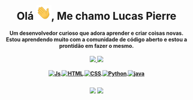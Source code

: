 <h1 align="center">Olá <img src="https://raw.githubusercontent.com/ABSphreak/ABSphreak/master/gifs/Hi.gif" width="40px" />, Me chamo Lucas Pierre</h1>

<h4 align="center">Um desenvolvedor curioso que adora aprender e criar coisas novas. Estou aprendendo muito com a comunidade de código aberto e estou a prontidão em fazer o mesmo.
<h4/>
 
 <div align="center">
  <a href="https://github.com/lucasspierre">
  <img height="150em" src="https://github-readme-stats.vercel.app/api?username=lucasspierre&show_icons=true&theme=graywhite&include_all_commits=true&count_private=true"/>
  <img height="150em" src="https://github-readme-stats.vercel.app/api/top-langs/?username=lucas&layout=compact&theme=graywhite"/>
</div>
  
  <div style="display: inline_block" align="center"><br>
  <img align="center" alt="Js" height="30" src="https://img.shields.io/badge/JavaScript-F7DF1E?style=for-the-badge&logo=javascript&logoColor=black">
  <img align="center" alt="HTML" height="30" src="https://img.shields.io/badge/HTML5-E34F26?style=for-the-badge&logo=html5&logoColor=white">
  <img align="center" alt="CSS" height="30" src="https://img.shields.io/badge/CSS-239120?&style=for-the-badge&logo=css3&logoColor=white">
  <img align="center" alt="Python" height="30" src="https://img.shields.io/badge/Python-3776AB?style=for-the-badge&logo=python&logoColor=white">
  <img align="center" alt="java" height="30" src="https://img.shields.io/badge/Java-ED8B00?style=for-the-badge&logo=java&logoColor=white">
</div>
  
  ##
  
<div align="center"> 
  <a href = "mailto:lucaspierrealmeida@gmail.com"><img src="https://img.shields.io/badge/Gmail-D14836?style=for-the-badge&logo=gmail&logoColor=white" target="_blank"></a>
  <a href="https://www.linkedin.com/in/lucasspierre/" target="_blank"><img src="https://img.shields.io/badge/-LinkedIn-%230077B5?style=for-the-badge&logo=linkedin&logoColor=white" target="_blank"></a>
</div>
